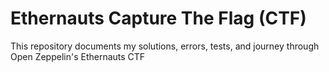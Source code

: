 # Ethernauts Capture The Flag (CTF)

This repository documents my solutions, errors, tests, and journey through Open Zeppelin's Ethernauts CTF
